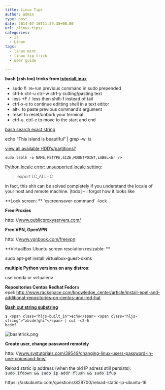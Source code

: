 ```yaml
---
title: Linux Tips
author: admin
type: post
date: 2014-07-16T11:29:38+00:00
url: /linux-tips/
categories:
  - IT
  - Linux
tags:
  - linux mint
  - linux tip trick
  - user guide

---
```

**bash (zsh too) tricks from [tutorialLinux][1]** 

  * sudo !!: re-run previous command in sudo prepended
  * ctrl-k ctrl-u ctrl-w ctrl-y cutting/pasting text
  * less +F /  less then shift-f instead of tail
  * ctrl-x-e to continue editting shell in a text editor
  * alt-. to paste previous command&#8217;s argument
  * reset to reset/unbork your terminal
  * ctrl-a. ctrl-e to move to the start and end

[bash search exact string][2] 

<span class="s1">echo</span> <span class="s3">&#8220;This island is beautiful&#8221;</span> <span class="s2">| </span><span class="s1">grep</span> <span class="s2">-w<span class="Apple-converted-space">  </span>is</span>

[view all available HDD&#8217;s/partitions?][3]

`sudo lsblk -o NAME,FSTYPE,SIZE,MOUNTPOINT,LABEL<br />
` 

<p class="grid--cell fs-headline1 fl1">
  <a class="question-hyperlink" href="https: //stackoverflow.com/questions/14547631/python-locale-error-unsupported-locale-setting">Python locale error: unsupported locale setting</a>:
</p>

> export LC_ALL=C

<div class="grid--cell mr16">
  in fact, this shit can be solved completely if you understand the locale of your host and remote machine. [todo] &#8211; i forgot how it looks like
</div>

**Lock screen: ** &#8216;xscreensaver-command&#8217; -lock

**Free Proxies**

http: //www.publicproxyservers.com/

**Free VPN, OpenVPN**

http: //www.vpnbook.com/freevpn

**VirtualBox Ubuntu screen resolution resizable: **

sudo apt-get install virtualbox-guest-dkms

**multiple Python versions on any distros**:

use conda or virtualenv

**Repositories Centos Redhat Fedor**a epel: http://www.rackspace.com/knowledge_center/article/install-epel-and-additional-repositories-on-centos-and-red-hat

[**Bash cut string substring**][4]

<pre><code class="language-bash hljs">$ &lt;span class="hljs-built_in">echo&lt;/span> &lt;span class="hljs-string">"abcdefghi"&lt;/span> | cut -c2-6
bcdef
</code></pre>


![bashtrick.png](/wp-content/uploads/2014/07/bashtrick.png)


**Create user, change password remotely**

http: //www.systutorials.com/39549/changing-linux-users-password-in-one-command-line/

Reload static ip address (when the old IP adress still persists):  
<span style="background-color: #f2f4f5; color: #222222; font-family: Monaco, Consolas, 'Andale Mono', 'DejaVu Sans Mono', monospace; font-size: 13px; font-style: normal; font-weight: normal;">sudo ifdown <network interface> && sudo ip addr flush <network interface> && sudo ifup <network interface></span>

https: //askubuntu.com/questions/829700/reload-static-ip-ubuntu-16

 [1]: https://www.youtube.com/channel/UCvA_wgsX6eFAOXI8Rbg_WiQ
 [2]: http://www.regular-expressions.info/wordboundaries.html
 [3]: https://askubuntu.com/questions/182446/how-do-i-view-all-available-hdds-partitions
 [4]: https://stackabuse.com/substrings-in-bash/
 [5]: ../wp-content/uploads/2014/07/bashtrick.png
